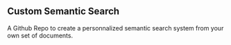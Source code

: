 ## Custom Semantic Search

A Github Repo to create a personnalized semantic search system from your own set of documents.